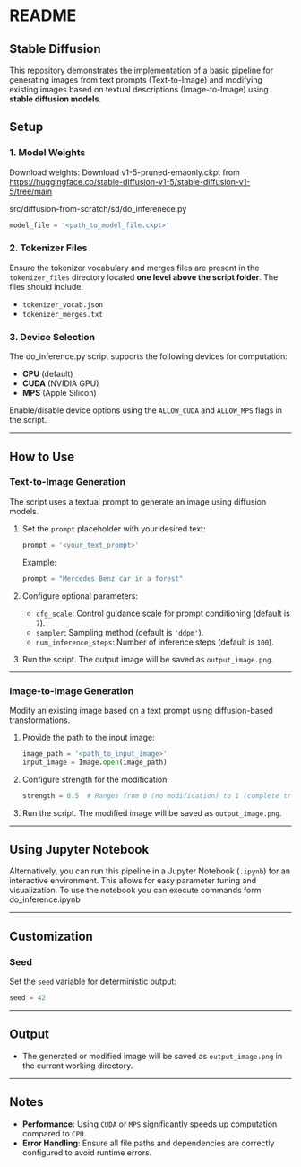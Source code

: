 # README

## Stable Diffusion

This repository demonstrates the implementation of a basic pipeline for generating images from text prompts (Text-to-Image) and modifying existing images based on textual descriptions (Image-to-Image) using **stable diffusion models**. 

## Setup

### 1. **Model Weights**
Download weights:
Download v1-5-pruned-emaonly.ckpt from https://huggingface.co/stable-diffusion-v1-5/stable-diffusion-v1-5/tree/main

src/diffusion-from-scratch/sd/do_inferenece.py
```python
model_file = '<path_to_model_file.ckpt>'
```

### 2. **Tokenizer Files**
Ensure the tokenizer vocabulary and merges files are present in the `tokenizer_files` directory located **one level above the script folder**. The files should include:
- `tokenizer_vocab.json`
- `tokenizer_merges.txt`

### 3. **Device Selection**
The do_inference.py script supports the following devices for computation:
- **CPU** (default)
- **CUDA** (NVIDIA GPU)
- **MPS** (Apple Silicon)

Enable/disable device options using the `ALLOW_CUDA` and `ALLOW_MPS` flags in the script.

---

## How to Use

### Text-to-Image Generation
The script uses a textual prompt to generate an image using diffusion models.

1. Set the `prompt` placeholder with your desired text:
   ```python
   prompt = '<your_text_prompt>'
   ```
   Example:
   ```python
   prompt = "Mercedes Benz car in a forest"
   ```

2. Configure optional parameters:
   - `cfg_scale`: Control guidance scale for prompt conditioning (default is `7`).
   - `sampler`: Sampling method (default is `'ddpm'`).
   - `num_inference_steps`: Number of inference steps (default is `100`).

3. Run the script. The output image will be saved as `output_image.png`.

---

### Image-to-Image Generation
Modify an existing image based on a text prompt using diffusion-based transformations.

1. Provide the path to the input image:
   ```python
   image_path = '<path_to_input_image>'
   input_image = Image.open(image_path)
   ```

2. Configure strength for the modification:
   ```python
   strength = 0.5  # Ranges from 0 (no modification) to 1 (complete transformation)
   ```

3. Run the script. The modified image will be saved as `output_image.png`.

---

## Using Jupyter Notebook

Alternatively, you can run this pipeline in a Jupyter Notebook (`.ipynb`) for an interactive environment. This allows for easy parameter tuning and visualization. To use the notebook you can execute commands form do_inference.ipynb

---

## Customization

### Seed
Set the `seed` variable for deterministic output:
```python
seed = 42
```

---

## Output
- The generated or modified image will be saved as `output_image.png` in the current working directory.

---

## Notes
- **Performance**: Using `CUDA` or `MPS` significantly speeds up computation compared to `CPU`.
- **Error Handling**: Ensure all file paths and dependencies are correctly configured to avoid runtime errors.
